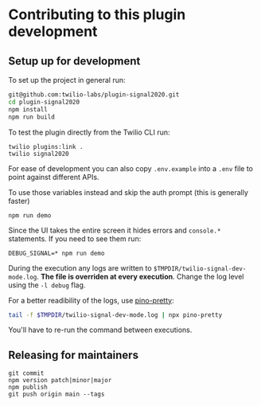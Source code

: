 # Contributing to this plugin development

## Setup up for development

To set up the project in general run:

```bash
git@github.com:twilio-labs/plugin-signal2020.git
cd plugin-signal2020
npm install
npm run build
```

To test the plugin directly from the Twilio CLI run:

```
twilio plugins:link .
twilio signal2020
```

For ease of development you can also copy `.env.example` into a `.env` file to point against different APIs.

To use those variables instead and skip the auth prompt (this is generally faster)

```
npm run demo
```

Since the UI takes the entire screen it hides errors and `console.*` statements. If you need to see them run:

```
DEBUG_SIGNAL=* npm run demo
```

During the execution any logs are written to `$TMPDIR/twilio-signal-dev-mode.log`. **The file is overriden at every execution**.
Change the log level using the `-l debug` flag.

For a better readibility of the logs, use [pino-pretty](https://npm.im/pino-pretty):

```bash
tail -f $TMPDIR/twilio-signal-dev-mode.log | npx pino-pretty
```

You'll have to re-run the command between executions.

## Releasing for maintainers
```
git commit
npm version patch|minor|major
npm publish
git push origin main --tags
```
